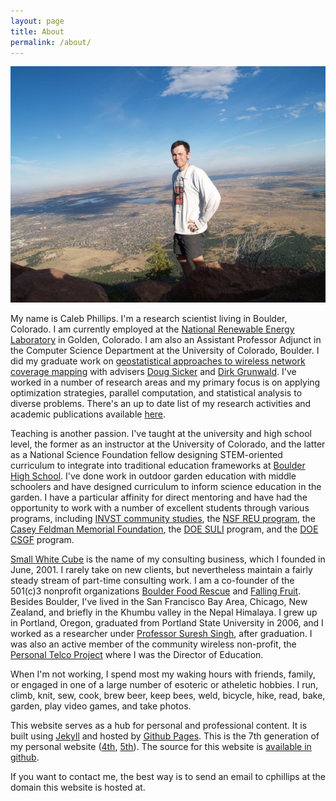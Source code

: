 ```yaml
---
layout: page
title: About
permalink: /about/
---
```

![Me on Bear Peak in Boulder, Colorado](/images/me_bear_peak.jpg)

My name is Caleb Phillips. I'm a research scientist living in Boulder, Colorado. I am currently employed at the [National Renewable Energy Laboratory](http://nrel.gov/) in Golden, Colorado. I am also an Assistant Professor Adjunct in the Computer Science Department at the University of Colorado, Boulder. I did my graduate work on [geostatistical approaches to wireless network coverage mapping](https://encore.colorado.edu/iii/encore/record/C__Rb7463145) with advisers [Doug Sicker](http://spot.colorado.edu/~sicker/) and [Dirk Grunwald](http://systems.cs.colorado.edu/people/faculty/dirk-grunwald/). I've worked in a number of research areas and my primary focus is on applying optimization strategies, parallel computation, and statistical analysis to diverse problems. There's an up to date list of my research activities and academic publications available [here](/research/).

Teaching is another passion. I've taught at the university and high school level, the former as an instructor at the University of Colorado, and the latter as a National Science Foundation fellow designing STEM-oriented curriculum to integrate into traditional education frameworks at [Boulder High School](http://boh.bvsd.org/Pages/default.aspx). I've done work in outdoor garden education with middle schoolers and have designed curriculum to inform science education in the garden. I have a particular affinity for direct mentoring and have had the opportunity to work with a number of excellent students through various programs, including [INVST community studies](http://www.colorado.edu/communitystudies/), the [NSF REU program](http://www.nsf.gov/crssprgm/reu/), the [Casey Feldman Memorial Foundation](http://www.caseyfeldmanfoundation.org/), the [DOE SULI](https://science.energy.gov/wdts/suli/) program, and the [DOE CSGF](https://www.krellinst.org/csgf/) program. 

[Small White Cube](http://smallwhitecube.com) is the name of my consulting business, which I founded in June, 2001. I rarely take on new clients, but nevertheless maintain a fairly steady stream of part-time consulting work. I am a co-founder of the 501(c)3 nonprofit organizations [Boulder Food Rescue](http://boulderfoodrescue.org) and [Falling Fruit](http://fallingfruit.org).  Besides Boulder, I've lived in the San Francisco Bay Area, Chicago, New Zealand, and briefly in the Khumbu valley in the Nepal Himalaya. I grew up in Portland, Oregon, graduated from Portland State University in 2006, and I worked as a researcher under [Professor Suresh Singh](http://cs.pdx.edu/~singh), after graduation. I was also an active member of the community wireless non-profit, the [Personal Telco Project](http://personaltelco.net) where I was the Director of Education.

When I'm not working, I spend most my waking hours with friends, family, or engaged in one of a large number of esoteric or atheletic hobbies. I run, climb, knit, sew, cook, brew beer, keep bees, weld, bicycle, hike, read, bake, garden, play video games, and take photos. 

This website serves as a hub for personal and professional content. It is built using [Jekyll](http://jekyllrb.com/) and hosted by [Github Pages](https://pages.github.com/). This is the 7th generation of my personal website ([4th](https://web.archive.org/web/20060419030337/http://smallwhitecube.com/), [5th](https://web.archive.org/web/20130428013216/http://smallwhitecube.com/doku.php)). The source for this website is [available in github](https://github.com/somerandomsequence/smallwhitecube).

If you want to contact me, the best way is to send an email to cphillips at the domain this website is hosted at.
